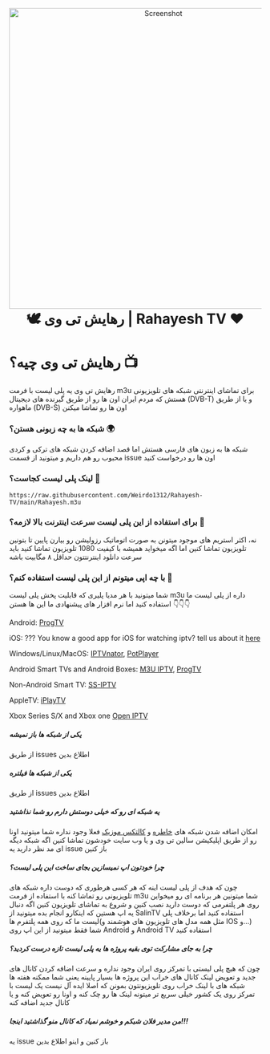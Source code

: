 <p align="center" style="margin-bottom: 0px !important;">
  <img width="600" src="https://github.com/Weirdo1312/Rahayesh-TV/assets/37030489/8c757280-653b-4dc7-9500-87184b6d1703" alt="Screenshot" align="center">
</p>

<h1 align="center" style="margin-top: 0px;">🕊  رهایش تی وی | Rahayesh TV ❤️</h1>

# رهایش تی وی چیه؟ 📺
رهایش تی وی یه پلی لیست با فرمت m3u برای تماشای اینترنتی شبکه های تلویزیونی هستش که مردم ایران اون ها رو از طریق گیرنده های دیجیتال (DVB-T) و یا از طریق ماهواره (DVB-S) اون ها رو تماشا میکنن

### شبکه ها به چه زبونی هستن؟ 🌍 
شبکه ها به زبون های فارسی هستش اما قصد اضافه کردن شبکه های ترکی و کردی محبوب رو هم داریم و میتونید از قسمت issue اون ها رو درخواست کنید

### لینک پلی لیست کجاست؟ 🔗
``` https://raw.githubusercontent.com/Weirdo1312/Rahayesh-TV/main/Rahayesh.m3u ```

### برای استفاده از این پلی لیست سرعت اینترنت بالا لازمه؟ 🐌
نه، اکثر استریم های موجود میتونن به صورت اتوماتیک رزولیشن رو بیارن پایین تا بتونین تلویزیون تماشا کنین اما اگه میخواید همیشه با کیفیت 1080 تلویزیون تماشا کنید باید سرعت دانلود اینترنتتون حداقل ۸ مگابیت باشه
###  با چه اپی میتونم از این پلی لیست استفاده کنم؟ 📲
شما میتونید با هر مدیا پلیری که قابلیت پخش پلی لیست m3u داره از پلی لیست ما استفاده کنید اما نرم افزار های پیشنهادی ما این ها هستن 👇👇👇 




Android:
[ProgTV](https://play.google.com/store/apps/details?id=com.progdvb.progtva)

iOS:
???
You know a good app for iOS for watching iptv? tell us about it [here](https://github.com/Weirdo1312/Rahayesh-TV/issues/new) 

Windows/Linux/MacOS:
[IPTVnator](https://github.com/4gray/iptvnator),
[PotPlayer](https://potplayer.daum.net)

Android Smart TVs and Android Boxes:
[M3U IPTV](https://play.google.com/store/apps/details?id=de.herber_edevelopment.m3uiptv),
[ProgTV](https://play.google.com/store/apps/details?id=com.progdvb.progtva)

Non-Android Smart TV:
[SS-IPTV](https://ss-iptv.com)

AppleTV:
[iPlayTV](https://apps.apple.com/us/app/iplaytv/id1072226801)

Xbox Series S/X and Xbox one
[Open IPTV](https://www.microsoft.com/en-us/p/open-iptv/9n9gc8l5mldm)


##### یکی از شبکه ها باز نمیشه  
از طریق issues اطلاع بدین

##### یکی از شبکه ها فیلتره 
از طریق issues اطلاع بدین

##### یه شبکه ای رو که خیلی دوستش دارم رو شما نذاشتید
امکان اضافه شدن شبکه های [خاطره](https://khatereh.online) و [کالتکس موزیک](https://caltexmusic.com/tv/) فعلا وجود نداره شما میتونید اونا رو از طریق اپلیکیشن سالین تی وی و یا وب سایت خودشون تماشا کنین اگه شبکه دیگه ای مد نظر دارید یه issue باز کنین

##### چرا خودتون اپ نمیسازین بجای ساخت این پلی لیست؟
چون که هدف از پلی لیست اینه که هر کسی هرطوری که دوست داره شبکه های تلویزیونی رو تماشا کنه با استفاده از فرمت m3u شما میتونین هر برنامه ای رو میخواین روی هر پلتفرمی که دوست دارید نصب کنین و شروع به تماشای تلویزیون کنین
اگه دنبال یه اپ هستین که اینکارو انجام بده میتونید از SalinTV استفاده کنید اما برخلاف پلی لیست ما که روی همه پلتفرم ها(مثل همه مدل های تلویزیون های هوشمند و IOS و...) شما فقط میتونید از این اپ روی Android و Android TV استفاده کنید

##### چرا به جای مشارکت توی بقیه پروژه ها یه پلی لیست تازه درست کردید؟
چون که هیچ پلی لیستی با تمرکز روی ایران وجود نداره و سرعت اضافه کردن کانال های جدید و تعویض لینک کانال های خراب این پروژه ها بسیار پایینه یعنی شما ممکنه هفته ها شبکه های با لینک خراب روی تلویزیونتون بمونن که اصلا ایده آل نیست
یک لیست با تمرکز روی یک کشور خیلی سریع تر میتونه لینک ها رو چک کنه و اونا رو تعویض کنه و یا کانال جدید اضافه کنه

##### من مدیر فلان شبکم و خوشم نمیاد که کانال منو گذاشتید اینجا!!!
یه issue باز کنین و اینو اطلاع بدین
